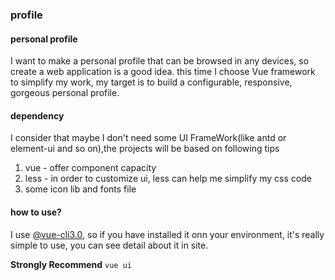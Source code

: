 ### profile

#### personal profile
I want to make a personal profile that can be browsed in any devices, so create a web application is a good idea. this time I choose Vue framework to simplify my work, my target is to build a configurable, responsive, gorgeous personal profile.

#### dependency
I consider that maybe I don't need some UI FrameWork(like antd or element-ui and so on),the projects will be based on following tips
1. vue - offer component capacity
2. less - in order to customize ui, less can help me simplify my css code
3. some icon lib and fonts file

#### how to use?
I use [@vue-cli3.0](https://cli.vuejs.org), so if you have installed it onn your environment, it's really simple to use, you can see detail about it in site.

**Strongly Recommend**
`vue ui`
